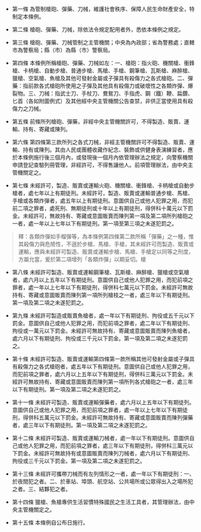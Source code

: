 * 第一條 為管制槍砲、彈藥、刀械，維護社會秩序、保障人民生命財產安全，特制定本條例。

* 第二條 槍砲、彈藥、刀械，除依法令規定配用者外，悉依本條例之規定。

* 第三條 槍砲、彈藥、刀械管制之主管機關；中央為內政部；省為警務處；直轄市為警察局；縣（市）為縣（市）警察局。

* 第四條 本條例所稱槍砲、彈藥、刀械如左：一、槍砲：指火砲、機關槍、衝鋒槍、卡柄槍、自動步槍、普通步槍、馬槍、手槍、鋼筆槍、瓦斯槍、麻醉槍、獵槍、空氣槍、魚槍及其他可發射金屬或子彈具有殺傷力之各式槍砲。二、彈藥：指前款各式槍砲所使用之子彈及其他具有殺傷力或破壞性之各類炸彈、爆裂物。三、刀械：指武士刀、手杖刀、鴦鴛刀、手指虎、鋼（鐵）鞭、扁鑽、匕首（各如附圖例式）及其他經中央主管機關公告查禁，非供正當使用具有殺傷力之刀械。

* 第五條 前條所列槍砲、彈藥，非經中央主管機關許可，不得製造、販賣、運輸、持有、寄藏或陳列。

* 第六條 第四條第三款所列之各式刀械，非經主管機關許可不得製造、販賣、運輸、持有或陳列。其由人民或團體收藏作紀念、裝飾或供健身表演練習者，應於本條例施行後三個月內，或發現後一個月內依管理辦法之規定，向警察機關申請登記查驗列冊管理，非經許可，不得售讓他人。前項管理辦法，由中央主管機關定之。

* 第七條 未經許可，製造、販賣或運輸火砲、機關槍、衝鋒槍、卡柄槍或自動步槍者，處七年以上有期徒刑。未經許可，製造、販賣或運輸普通步槍、馬槍、手槍或各類炸彈者，處五年以上有期徒刑。意圖供自己或他人犯罪之用，而犯前二項之罪者，處死刑、無期徒刑或十年以上有期徒刑，得併科十萬元以下罰金。未經許可，無故持有、寄藏或意圖販賣而陳列第一項及第二項所列槍砲之一者，處一年以上七年以下有期徒刑。第一項至第三項之未遂犯罰之。

> 釋：各類炸彈如手榴彈等，為本條例第四條第二款所稱「彈藥」之一種，惟其殺傷力與危險性，不遜於步槍、馬槍、手槍，其未經許可而製造、販賣或運輸，應與未經許可製造、販賣或運輸步槍、馬槍、手槍定以同等之刑度，方屬允當，爰於第二項增列「各類炸彈」以期妥切。槍

* 第八條 未經許可製造、販賣或運輸鋼筆槍、瓦斯槍、麻醉槍、獵槍或空氣槍者，處六月以上五年以下有期徒刑。意圖供自己或他人犯罪之用，而犯前項之罪者，處一年以上七年以下有期徒刑，得併科七萬元以下罰金。未經許可無故持有、寄藏或意圖販賣而陳列第一項所列槍枝之一者，處三年以下有期徒刑。第一項及第二項之未遂犯罰之。

* 第九條 未經許可製造或販賣魚槍者，處一年以下有期徒刑、拘役或五千元以下罰金。意圖供自己或他人犯罪之用，而犯前項之罪者，處二年以下有期徒刑、拘役或一萬元以下罰金。未經許可無故持有、寄藏或意圖販賣而陳列魚槍者，處六月以下有期徒刑、拘役或三千元以下罰金。第一項及第二項之未遂犯罰之。

* 第十條 未經許可製造、販賣或運輸第四條第一款所稱其他可發射金屬或子彈具有殺傷力之各式槍砲者，處五年以下有期徒刑。意圖供自己或他人犯罪之用，而犯前項之罪者，處六月以上五年以下有期徒刑，得併科三萬元以下罰金。未經許可無故持有、寄藏或意圖販賣而陳列第一項所列各式槍砲之一者，處三年以下有期徒刑。第一項及第二項之未遂犯罰之。

* 第十一條 未經許可製造、販賣或運輸彈藥者，處六月以上五年以下有期徒列。意圖供自己或他人犯罪之用，而犯前項之罪者，處一年以上七年以下有期徒刑，得併科五萬元以下罰金。未經許可無故持有、寄藏或意圖販賣而陳列彈藥者，處三年以下有期徒刑。第一項及第二項之未遂犯罰之。

* 第十二條 未經許可製造、販賣或運輸刀械者，處一年以下有期徒刑。意圖供自己或他人犯罪之用，而犯前項之罪者，處三年以下有期徒刑，得併科三萬元以下罰金。未經許可無故持有或意圖販賣而陳列刀械者，處六月以下有期徒刑、拘役或三千元以下罰金。第一項及第二項之未遂犯罰之。

* 第十三條 未經許可攜帶刀械而有左列情形之一者，處一年以下有期徒刑：一、於夜間犯之者。二、於車站、埠頭、航空站、公共場所或公眾得出入之場所犯之者。三、結夥犯之者。

* 第十四條 獵槍、魚槍專供生活習慣特殊國民之生活工具者，其管理辦法，由中央主管機關定之。

* 第十五條 本條例自公布日施行。

